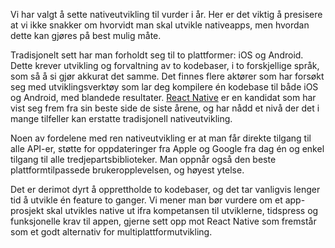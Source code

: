 Vi har valgt å sette nativeutvikling til vurder i år. Her er det viktig å presisere at vi ikke snakker om hvorvidt man skal utvikle nativeapps, men hvordan dette kan gjøres på best mulig måte.

Tradisjonelt sett har man forholdt seg til to plattformer: iOS og Android. Dette krever utvikling og forvaltning av to kodebaser, i to forskjellige språk, som så å si gjør akkurat det samme. Det finnes flere aktører som har forsøkt seg med utviklingsverktøy som lar deg kompilere én kodebase til både iOS og Android, med blandede resultater. [React Native](https://radar.bekk.no/tech2018/sprak-og-rammeverk/react-native) er en kandidat som har vist seg frem fra sin beste side de siste årene, og har nådd et nivå der det i mange tilfeller kan erstatte tradisjonell nativeutvikling. 

Noen av fordelene med ren nativeutvikling er at man får direkte tilgang til alle API-er, støtte for oppdateringer fra Apple og Google fra dag én og enkel tilgang til alle tredjepartsbiblioteker. Man oppnår også den beste plattformtilpassede brukeropplevelsen, og høyest ytelse.

Det er derimot dyrt å opprettholde to kodebaser, og det tar vanligvis lenger tid å utvikle én feature to ganger. Vi mener man bør vurdere om et app-prosjekt skal utvikles native ut ifra kompetansen til utviklerne, tidspress og funksjonelle krav til appen, gjerne sett opp mot React Native som fremstår som et godt alternativ for multiplattformutvikling. 
